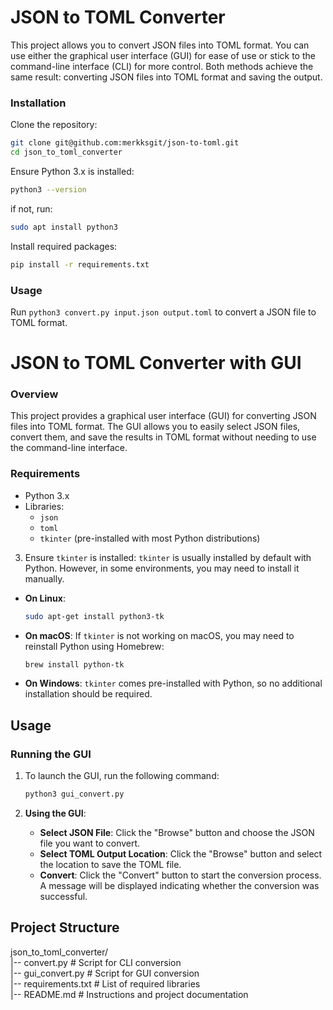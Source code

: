 # JSON to TOML Converter

This project allows you to convert JSON files into TOML format. You can use either the graphical user interface (GUI) for ease of use or stick to the command-line interface (CLI) for more control. Both methods achieve the same result: converting JSON files into TOML format and saving the output.

### Installation

Clone the repository:

```bash
git clone git@github.com:merkksgit/json-to-toml.git
cd json_to_toml_converter
```

Ensure Python 3.x is installed:

```bash
python3 --version
```
if not, run:

```bash
sudo apt install python3
```

Install required packages:

```bash
pip install -r requirements.txt
```

### Usage

Run `python3 convert.py input.json output.toml` to convert a JSON file to TOML format.

# JSON to TOML Converter with GUI

### Overview

This project provides a graphical user interface (GUI) for converting JSON files into TOML format. The GUI allows you to easily select JSON files, convert them, and save the results in TOML format without needing to use the command-line interface.

### Requirements

- Python 3.x
- Libraries: 
  - `json`
  - `toml`
  - `tkinter` (pre-installed with most Python distributions)


3. Ensure `tkinter` is installed:
    `tkinter` is usually installed by default with Python. However, in some environments, you may need to install it manually.

- **On Linux**:

    ```bash
    sudo apt-get install python3-tk
    ```

- **On macOS**:
    If `tkinter` is not working on macOS, you may need to reinstall Python using Homebrew:
    ```bash
    brew install python-tk
    ```

- **On Windows**:
    `tkinter` comes pre-installed with Python, so no additional installation should be required.

## Usage

### Running the GUI

1. To launch the GUI, run the following command:
    ```bash
    python3 gui_convert.py
    ```

2. **Using the GUI**:
    - **Select JSON File**: Click the "Browse" button and choose the JSON file you want to convert.
    - **Select TOML Output Location**: Click the "Browse" button and select the location to save the TOML file.
    - **Convert**: Click the "Convert" button to start the conversion process. A message will be displayed indicating whether the conversion was successful.

## Project Structure

json_to_toml_converter/  
|-- convert.py          # Script for CLI conversion  
|-- gui_convert.py    # Script for GUI conversion  
|-- requirements.txt    # List of required libraries  
|-- README.md           # Instructions and project documentation

